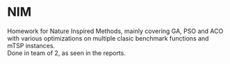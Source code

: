 # NIM
Homework for Nature Inspired Methods, mainly covering GA, PSO and ACO with various optimizations on multiple clasic benchmark functions and mTSP instances.  
Done in team of 2, as seen in the reports.
